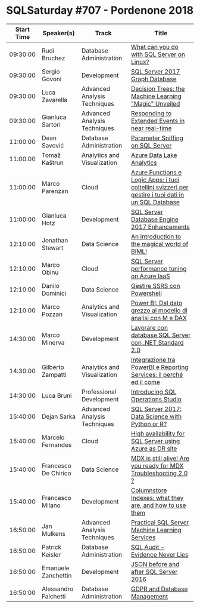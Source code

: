 # SQLSaturday #707 - Pordenone 2018
Start Time|Speaker(s)|Track|Title
---|---|---|---
09:30:00|Rudi Bruchez|Database Administration|[What can you do with SQL Server on Linux?](70013.md)
09:30:00|Sergio Govoni|Development|[SQL Server 2017 Graph Database](70265.md)
09:30:00|Luca Zavarella|Advanced Analysis Techniques|[Decision Trees: the Machine Learning "Magic" Unveiled](71307.md)
09:30:00|Gianluca Sartori|Advanced Analysis Techniques|[Responding to Extended Events in near real-time](74309.md)
11:00:00|Dean Savović|Database Administration|[Parameter Sniffing on SQL Server](70047.md)
11:00:00|Tomaž Kaštrun|Analytics and Visualization|[Azure Data Lake Analytics](70052.md)
11:00:00|Marco Parenzan|Cloud|[Azure Functions e Logic Apps: i tuoi coltellini svizzeri per gestire i tuoi dati in un SQL Database](71931.md)
11:00:00|Gianluca Hotz|Development|[SQL Server Database Engine 2017 Enhancements](73016.md)
12:10:00|Jonathan Stewart|Data Science|[An introduction to the magical world of BIML!](70017.md)
12:10:00|Marco Obinu|Cloud|[SQL Server performance tuning on Azure IaaS](70154.md)
12:10:00|Danilo Dominici|Data Science|[Gestire SSRS con Powershell](71032.md)
12:10:00|Marco Pozzan|Analytics and Visualization|[Power BI:  Dal dato grezzo al modello di analisi con M e DAX](72377.md)
14:30:00|Marco Minerva|Development|[Lavorare con database SQL Server con .NET Standard 2.0](70458.md)
14:30:00|Gilberto Zampatti|Analytics and Visualization|[Integrazione tra PowerBI e Reporting Services: il perché ed il come](71403.md)
14:30:00|Luca Bruni|Professional Development|[Introducing SQL Operations Studio](72420.md)
15:40:00|Dejan Sarka|Advanced Analysis Techniques|[SQL Server 2017: Data Science with Python or R?](70262.md)
15:40:00|Marcelo Fernandes|Cloud|[High availability for SQL Server using Azure as DR site](70564.md)
15:40:00|Francesco De Chirico|Data Science|[MDX is still alive! Are you ready for MDX Troubleshooting 2.0 ?](71894.md)
15:40:00|Francesco Milano|Development|[Columnstore Indexes: what they are, and how to use them](72299.md)
16:50:00|Jan Mulkens|Advanced Analysis Techniques|[Practical SQL Server Machine Learning Services](71083.md)
16:50:00|Patrick Keisler|Database Administration|[SQL Audit - Evidence Never Lies](71529.md)
16:50:00|Emanuele Zanchettin|Development|[JSON before and after SQL Server 2016](72261.md)
16:50:00|Alessandro Falchetti|Database Administration|[GDPR and Database Management](74382.md)
